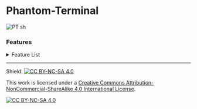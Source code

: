 # Phantom-Terminal





![PT sh](https://user-images.githubusercontent.com/112493528/223960503-fc83da11-4cb5-4977-a37e-a6edc1d3886c.png)




### Features
<details><summary>  Feature List</summary>
 
Get Pc Info:
  * Does not work properly

Phantom Command Line:
  * Commands:
     * `echo`  Prints something to the screen
     * `add`   Is a simple add command
     * `cls`   Clears the terminal
     * `help`  gives list of commands
     * `exit`  Goes back to the start menu

Exit:
  * Exits the program

</details>


-------------------------------------------------------------------------------------------------------------


Shield: [![CC BY-NC-SA 4.0][cc-by-nc-sa-shield]][cc-by-nc-sa]

This work is licensed under a
[Creative Commons Attribution-NonCommercial-ShareAlike 4.0 International License][cc-by-nc-sa].

[![CC BY-NC-SA 4.0][cc-by-nc-sa-image]][cc-by-nc-sa]

[cc-by-nc-sa]: http://creativecommons.org/licenses/by-nc-sa/4.0/
[cc-by-nc-sa-image]: https://licensebuttons.net/l/by-nc-sa/4.0/88x31.png
[cc-by-nc-sa-shield]: https://img.shields.io/badge/License-CC%20BY--NC--SA%204.0-lightgrey.svg
